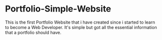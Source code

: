 # Portfolio-Simple-Website
This is the first Portfolio Website that i have created since i started to learn to become a Web Developer. It's simple but got all the essential information that a portfolio should have.
